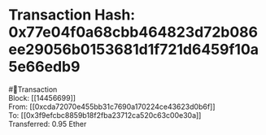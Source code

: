 
Transaction Hash: 0x77e04f0a68cbb464823d72b086ee29056b0153681d1f721d6459f10a5e66edb9
====================================================================================
  
#💸Transaction  
Block: [[14456699]]  
From: [[0xcda72070e455bb31c7690a170224ce43623d0b6f]]  
To: [[0x3f9efcbc8859b18f2fba23712ca520c63c00e30a]]  
Transferred: 0.95 Ether